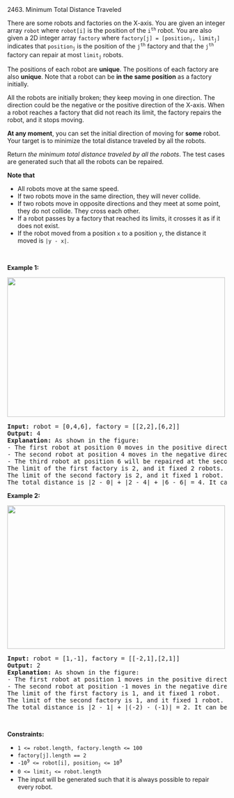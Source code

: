 <div id="title">2463. Minimum Total Distance Traveled</div>

<div class="content__u3I1 question-content__JfgR"><div><p>There are some robots and factories on the X-axis. You are given an integer array <code>robot</code> where <code>robot[i]</code> is the position of the <code>i<sup>th</sup></code> robot. You are also given a 2D integer array <code>factory</code> where <code>factory[j] = [position<sub>j</sub>, limit<sub>j</sub>]</code> indicates that <code>position<sub>j</sub></code> is the position of the <code>j<sup>th</sup></code> factory and that the <code>j<sup>th</sup></code> factory can repair at most <code>limit<sub>j</sub></code> robots.</p>
<p>The positions of each robot are <strong>unique</strong>. The positions of each factory are also <strong>unique</strong>. Note that a robot can be <strong>in the same position</strong> as a factory initially.</p>
<p>All the robots are initially broken; they keep moving in one direction. The direction could be the negative or the positive direction of the X-axis. When a robot reaches a factory that did not reach its limit, the factory repairs the robot, and it stops moving.</p>
<p><strong>At any moment</strong>, you can set the initial direction of moving for <strong>some</strong> robot. Your target is to minimize the total distance traveled by all the robots.</p>
<p>Return <em>the minimum total distance traveled by all the robots</em>. The test cases are generated such that all the robots can be repaired.</p>
<p><strong>Note that</strong></p>
<ul>
<li>All robots move at the same speed.</li>
<li>If two robots move in the same direction, they will never collide.</li>
<li>If two robots move in opposite directions and they meet at some point, they do not collide. They cross each other.</li>
<li>If a robot passes by a factory that reached its limits, it crosses it as if it does not exist.</li>
<li>If the robot moved from a position <code>x</code> to a position <code>y</code>, the distance it moved is <code>|y - x|</code>.</li>
</ul>
<p>&nbsp;</p>
<p><strong class="example">Example 1:</strong></p>
<img alt="" src="https://assets.leetcode.com/uploads/2022/09/15/example1.jpg" style="width: 500px; height: 320px;">
<pre><strong>Input:</strong> robot = [0,4,6], factory = [[2,2],[6,2]]
<strong>Output:</strong> 4
<strong>Explanation:</strong> As shown in the figure:
- The first robot at position 0 moves in the positive direction. It will be repaired at the first factory.
- The second robot at position 4 moves in the negative direction. It will be repaired at the first factory.
- The third robot at position 6 will be repaired at the second factory. It does not need to move.
The limit of the first factory is 2, and it fixed 2 robots.
The limit of the second factory is 2, and it fixed 1 robot.
The total distance is |2 - 0| + |2 - 4| + |6 - 6| = 4. It can be shown that we cannot achieve a better total distance than 4.
</pre>
<p><strong class="example">Example 2:</strong></p>
<img alt="" src="https://assets.leetcode.com/uploads/2022/09/15/example-2.jpg" style="width: 500px; height: 329px;">
<pre><strong>Input:</strong> robot = [1,-1], factory = [[-2,1],[2,1]]
<strong>Output:</strong> 2
<strong>Explanation:</strong> As shown in the figure:
- The first robot at position 1 moves in the positive direction. It will be repaired at the second factory.
- The second robot at position -1 moves in the negative direction. It will be repaired at the first factory.
The limit of the first factory is 1, and it fixed 1 robot.
The limit of the second factory is 1, and it fixed 1 robot.
The total distance is |2 - 1| + |(-2) - (-1)| = 2. It can be shown that we cannot achieve a better total distance than 2.
</pre>
<p>&nbsp;</p>
<p><strong>Constraints:</strong></p>
<ul>
<li><code>1 &lt;= robot.length, factory.length &lt;= 100</code></li>
<li><code>factory[j].length == 2</code></li>
<li><code>-10<sup>9</sup> &lt;= robot[i], position<sub>j</sub> &lt;= 10<sup>9</sup></code></li>
<li><code>0 &lt;= limit<sub>j</sub> &lt;= robot.length</code></li>
<li>The input will be generated such that it is always possible to repair every robot.</li>
</ul>
</div></div>